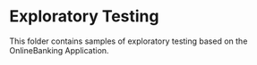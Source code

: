 # Exploratory Testing

This folder contains samples of exploratory testing based on the OnlineBanking Application.